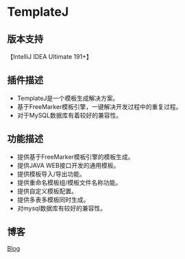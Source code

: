 # TemplateJ

## 版本支持
【IntelliJ IDEA Ultimate 191+】

## 插件描述
* TemplateJ是一个模板生成解决方案。
* 基于FreeMarker模板引擎，一键解决开发过程中的重复过程。
* 对于MySQL数据库有着较好的兼容性。

## 功能描述
* 提供基于FreeMarker模板引擎的模板生成。
* 提供JAVA WEB接口开发的通用模板。
* 提供模板导入/导出功能。
* 提供重命名模板组/模板文件名称功能。
* 提供自定义模板配置。
* 提供多表多模板同时生成。
* 对mysql数据库有较好的兼容性。

## 博客
[Blog](https://www.cnblogs.com/lightbc/)
